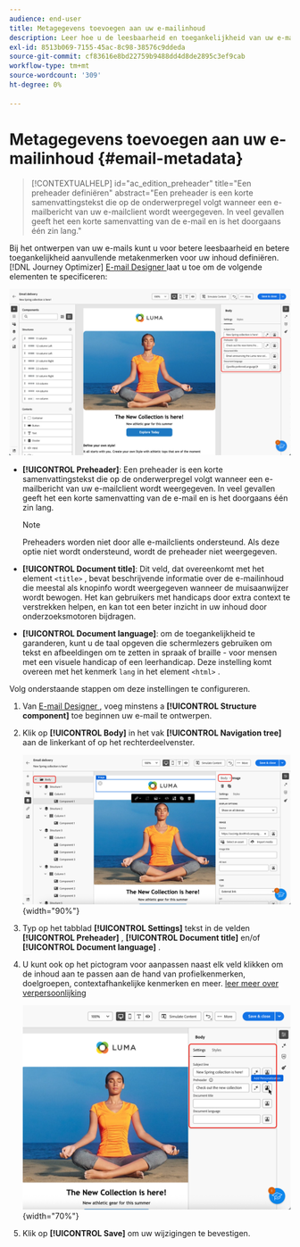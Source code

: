 ```yaml
---
audience: end-user
title: Metagegevens toevoegen aan uw e-mailinhoud
description: Leer hoe u de leesbaarheid en toegankelijkheid van uw e-mailinhoud kunt verbeteren met metagegevens
exl-id: 8513b069-7155-45ac-8c98-38576c9ddeda
source-git-commit: cf83616e8bd22759b9488dd4d8de2895c3ef9cab
workflow-type: tm+mt
source-wordcount: '309'
ht-degree: 0%

---
```


# Metagegevens toevoegen aan uw e-mailinhoud {#email-metadata}

>[!CONTEXTUALHELP]
>id="ac_edition_preheader"
>title="Een preheader definiëren"
>abstract="Een preheader is een korte samenvattingstekst die op de onderwerpregel volgt wanneer een e-mailbericht van uw e-mailclient wordt weergegeven. In veel gevallen geeft het een korte samenvatting van de e-mail en is het doorgaans één zin lang."

Bij het ontwerpen van uw e-mails kunt u voor betere leesbaarheid en betere toegankelijkheid aanvullende metakenmerken voor uw inhoud definiëren. [!DNL Journey Optimizer] [ E-mail Designer ](get-started-email-designer.md) laat u toe om de volgende elementen te specificeren:

![](assets/email_body_settings_ex.png)

* **[!UICONTROL Preheader]**: Een preheader is een korte samenvattingstekst die op de onderwerpregel volgt wanneer een e-mailbericht van uw e-mailclient wordt weergegeven. In veel gevallen geeft het een korte samenvatting van de e-mail en is het doorgaans één zin lang.

  >[!NOTE]
  >
  >Preheaders worden niet door alle e-mailclients ondersteund. Als deze optie niet wordt ondersteund, wordt de preheader niet weergegeven.

* **[!UICONTROL Document title]**: Dit veld, dat overeenkomt met het element `<title>` , bevat beschrijvende informatie over de e-mailinhoud die meestal als knopinfo wordt weergegeven wanneer de muisaanwijzer wordt bewogen. Het kan gebruikers met handicaps door extra context te verstrekken helpen, en kan tot een beter inzicht in uw inhoud door onderzoeksmotoren bijdragen.

* **[!UICONTROL Document language]**: om de toegankelijkheid te garanderen, kunt u de taal opgeven die schermlezers gebruiken om tekst en afbeeldingen om te zetten in spraak of braille - voor mensen met een visuele handicap of een leerhandicap. Deze instelling komt overeen met het kenmerk `lang` in het element `<html>` .

Volg onderstaande stappen om deze instellingen te configureren.

1. Van [ E-mail Designer ](create-email-content.md), voeg minstens a **[!UICONTROL Structure component]** toe beginnen uw e-mail te ontwerpen.

1. Klik op **[!UICONTROL Body]** in het vak **[!UICONTROL Navigation tree]** aan de linkerkant of op het rechterdeelvenster.

   ![](assets/email_body.png){width="90%"}

1. Typ op het tabblad **[!UICONTROL Settings]** tekst in de velden **[!UICONTROL Preheader]** , **[!UICONTROL Document title]** en/of **[!UICONTROL Document language]** .

1. U kunt ook op het pictogram voor aanpassen naast elk veld klikken om de inhoud aan te passen aan de hand van profielkenmerken, doelgroepen, contextafhankelijke kenmerken en meer. [ leer meer over verpersoonlijking ](../personalization/gs-personalization.md)

   ![](assets/email_body_settings.png){width="70%"}

1. Klik op **[!UICONTROL Save]** om uw wijzigingen te bevestigen.
